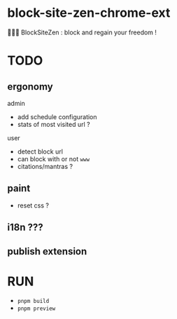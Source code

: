 # block-site-zen-chrome-ext

🧘🏻‍♂️ BlockSiteZen : block and regain your freedom !

# TODO

## ergonomy

admin

- add schedule configuration
- stats of most visited url ?

user

- detect block url
- can block with or not `www`
- citations/mantras ?

## paint

- reset css ?

## i18n ???

## publish extension

# RUN

- `pnpm build`
- `pnpm preview`
